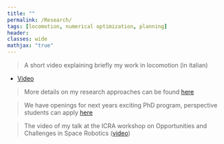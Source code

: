 ```yaml
---
title: ""
permalink: /Research/
tags: [locomotion, numerical optimization, planning]
header:
classes: wide
mathjax: "true"
---
```


>   A short video explaining briefly my work in locomotion (in italian)

-   [Video](https://opentalk.iit.it/vertical-vision-michele-focchi-hyq/)  

>   More details on my research approaches can be found [here](https://dls.iit.it/research/locomotion)  

>   We have openings for next years exciting PhD program, perspective students can apply  [here]( https://dls.iit.it/openings/bsc-msc-phd )  

>   The video of my talk at the ICRA workshop on Opportunities and Challenges in Space Robotics ([video](https://youtu.be/LYoq4_mGvCQ))
